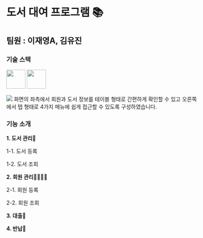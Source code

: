 # 도서 대여 프로그램 📚
 팀원 : 이재영A, 김유진
---
### 기술 스택
<img height="50" src="https://img.shields.io/badge/c++-00599C?style-flat&logo=C++&logoColor=white"/> <img height="50" src="https://img.shields.io/badge/Qt-41CD52?style=flat&logo=Qt&logoColor=white"/> 

<img src="https://github.com/user-attachments/assets/8527811e-2cde-43a7-8f7b-b3a7cea96f15"/>
화면의 좌측에서 회원과 도서 정보를 테이블 형태로 간편하게 확인할 수 있고 오른쪽에서 탭 형태로 4가지 메뉴에 쉽게 접근할 수 있도록 구성하였습니다.

### 기능 소개

**1. 도서 관리📖**

  1-1. 도서 등록

  1-2. 도서 조회


**2. 회원 관리👨‍👩‍👧‍👦**

  2-1. 회원 등록

  2-2. 회원 조회


**3. 대출📗** 


**4. 반납📘**
